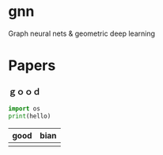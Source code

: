 # gnn
Graph neural nets &amp; geometric deep learning



# Papers



### ｇｏｏｄ

















```python
import os
print(hello)
```





| good | bian |
| ---- | ---- |
|      |      |















